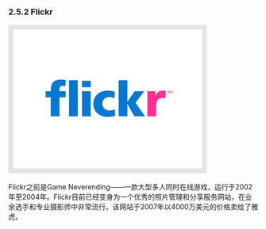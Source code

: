 ### 2.5.2 Flickr

![](images/image01963.jpeg)

Flickr之前是Game Neverending——一款大型多人同时在线游戏，运行于2002年至2004年。Flickr目前已经变身为一个优秀的照片管理和分享服务网站，在业余选手和专业摄影师中非常流行。该网站于2007年以4000万美元的价格卖给了雅虎。
